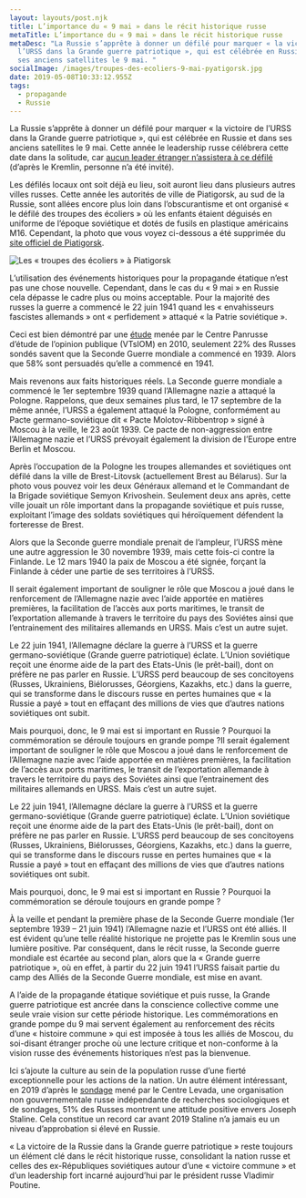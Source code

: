 ```yaml
---
layout: layouts/post.njk
title: L’importance du « 9 mai » dans le récit historique russe
metaTitle: L’importance du « 9 mai » dans le récit historique russe
metaDesc: "La Russie s’apprête à donner un défilé pour marquer « la victoire de
  l’URSS dans la Grande guerre patriotique », qui est célébrée en Russie et dans
  ses anciens satellites le 9 mai. "
socialImage: /images/troupes-des-ecoliers-9-mai-pyatigorsk.jpg
date: 2019-05-08T10:33:12.955Z
tags:
  - propagande
  - Russie
---
```

La Russie s’apprête à donner un défilé pour marquer « la victoire de l’URSS dans la Grande guerre patriotique », qui est célébrée en Russie et dans ses anciens satellites le 9 mai. Cette année le leadership russe célébrera cette date dans la solitude, car [aucun leader étranger n’assistera à ce défilé](https://meduza.io/news/2019/04/29/inostrannye-lidery-ne-priedut-v-moskvu-na-parad-9-maya) (d’après le Kremlin, personne n’a été invité).

Les défilés locaux ont soit déjà eu lieu, soit auront lieu dans plusieurs autres villes russes. Cette année les autorités de ville de Piatigorsk, au sud de la Russie, sont allées encore plus loin dans l’obscurantisme et ont organisé « le défilé des troupes des écoliers » où les enfants étaient déguisés en uniforme de l’époque soviétique et dotés de fusils en plastique américains M16. Cependant, la photo que vous voyez ci-dessous a été supprimée du [site officiel de Piatigorsk](https://pyatigorsk.org/16693).

![Les « troupes des écoliers » à Piatigorsk](/images/troupes-des-ecoliers-9-mai-Pyatigorsk.jpg)

L’utilisation des événements historiques pour la propagande étatique n’est pas une chose nouvelle. Cependant, dans le cas du « 9 mai » en Russie cela dépasse le cadre plus ou moins acceptable. Pour la majorité des russes la guerre a commencé le 22 juin 1941 quand les « envahisseurs fascistes allemands » ont « perfidement » attaqué « la Patrie soviétique ».

Ceci est bien démontré par une [étude](https://wciom.ru/index.php?id=237&uid=1987) menée par le Centre Panrusse d’étude de l’opinion publique (VTsIOM) en 2010, seulement 22% des Russes sondés savent que la Seconde Guerre mondiale a commencé en 1939. Alors que 58% sont persuadés qu’elle a commencé en 1941.

Mais revenons aux faits historiques réels. La Seconde guerre mondiale a commencé le 1er septembre 1939 quand l’Allemagne nazie a attaqué la Pologne. Rappelons, que deux semaines plus tard, le 17 septembre de la même année, l’URSS a également attaqué la Pologne, conformément au Pacte germano-soviétique dit « Pacte Molotov-Ribbentrop » signé à Moscou à la veille, le 23 août 1939. Ce pacte de non-aggression entre l’Allemagne nazie et l’URSS prévoyait également la division de l’Europe entre Berlin et Moscou.

Après l’occupation de la Pologne les troupes allemandes et soviétiques ont défilé dans la ville de Brest-Litovsk (actuellement Brest au Bélarus). Sur la photo vous pouvez voir les deux Généraux allemand et le Commandant de la Brigade soviétique Semyon Krivoshein. Seulement deux ans après, cette ville jouait un rôle important dans la propagande soviétique et puis russe, exploitant l’image des soldats soviétiques qui héroïquement défendent la forteresse de Brest.

Alors que la Seconde guerre mondiale prenait de l’ampleur, l’URSS mène une autre aggression le 30 novembre 1939, mais cette fois-ci contre la Finlande. Le 12 mars 1940 la paix de Moscou a été signée, forçant la Finlande à céder une partie de ses territoires à l’URSS.

Il serait également important de souligner le rôle que Moscou a joué dans le renforcement de l’Allemagne nazie avec l’aide apportée en matières premières, la facilitation de l’accès aux ports maritimes, le transit de l’exportation allemande à travers le territoire du pays des Soviétes ainsi que l’entrainement des militaires allemands en URSS. Mais c’est un autre sujet.

Le 22 juin 1941, l’Allemagne déclare la guerre à l’URSS et la guerre germano-soviétique (Grande guerre patriotique) éclate. L’Union soviétique reçoit une énorme aide de la part des Etats-Unis (le prêt-bail), dont on préfère ne pas parler en Russie. L’URSS perd beaucoup de ses concitoyens (Russes, Ukrainiens, Biélorusses, Géorgiens, Kazakhs, etc.) dans la guerre, qui se transforme dans le discours russe en pertes humaines que « la Russie a payé » tout en effaçant des millions de vies que d’autres nations soviétiques ont subit.

Mais pourquoi, donc, le 9 mai est si important en Russie ? Pourquoi la commémoration se déroule toujours en grande pompe ?Il serait également important de souligner le rôle que Moscou a joué dans le renforcement de l’Allemagne nazie avec l’aide apportée en matières premières, la facilitation de l’accès aux ports maritimes, le transit de l’exportation allemande à travers le territoire du pays des Soviétes ainsi que l’entrainement des militaires allemands en URSS. Mais c’est un autre sujet.

Le 22 juin 1941, l’Allemagne déclare la guerre à l’URSS et la guerre germano-soviétique (Grande guerre patriotique) éclate. L’Union soviétique reçoit une énorme aide de la part des Etats-Unis (le prêt-bail), dont on préfère ne pas parler en Russie. L’URSS perd beaucoup de ses concitoyens (Russes, Ukrainiens, Biélorusses, Géorgiens, Kazakhs, etc.) dans la guerre, qui se transforme dans le discours russe en pertes humaines que « la Russie a payé » tout en effaçant des millions de vies que d’autres nations soviétiques ont subit.

Mais pourquoi, donc, le 9 mai est si important en Russie ? Pourquoi la commémoration se déroule toujours en grande pompe ?

À la veille et pendant la première phase de la Seconde Guerre mondiale (1er septembre 1939 – 21 juin 1941) l’Allemagne nazie et l’URSS ont été alliés. Il est évident qu’une telle réalité historique ne projette pas le Kremlin sous une lumière positive. Par conséquent, dans le récit russe, la Seconde guerre mondiale est écartée au second plan, alors que la « Grande guerre patriotique », où en effet, à partir du 22 juin 1941 l’URSS faisait partie du camp des Alliés de la Seconde Guerre mondiale, est mise en avant.

A l’aide de la propagande étatique soviétique et puis russe, la Grande guerre patriotique est ancrée dans la conscience collective comme une seule vraie vision sur cette période historique. Les commémorations en grande pompe du 9 mai servent également au renforcement des récits d’une « histoire commune » qui est imposée à tous les alliés de Moscou, du soi-disant étranger proche où une lecture critique et non-conforme à la vision russe des événements historiques n’est pas la bienvenue.

Ici s’ajoute la culture au sein de la population russe d’une fierté exceptionnelle pour les actions de la nation. Un autre élément intéressant, en 2019 d’après le [sondage](https://www.levada.ru/2019/04/16/uroven-odobreniya-stalina-rossiyanami-pobil-istoricheskij-rekord/) mené par le Centre Levada, une organisation non gouvernementale russe indépendante de recherches sociologiques et de sondages, 51% des Russes montrent une attitude positive envers Joseph Staline. Cela constitue un record car avant 2019 Staline n’a jamais eu un niveau d’approbation si élevé en Russie.

« La victoire de la Russie dans la Grande guerre patriotique » reste toujours un élément clé dans le récit historique russe, consolidant la nation russe et celles des ex-Républiques soviétiques autour d’une « victoire commune » et d’un leadership fort incarné aujourd’hui par le président russe Vladimir Poutine.